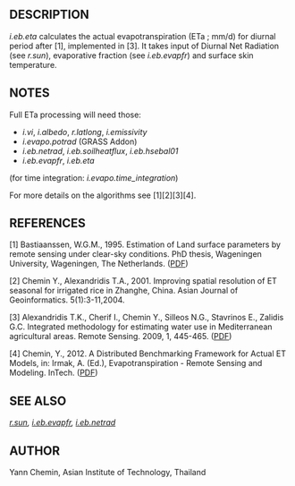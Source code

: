 ## DESCRIPTION

*i.eb.eta* calculates the actual evapotranspiration (ETa ; mm/d) for
diurnal period after \[1\], implemented in \[3\]. It takes input of
Diurnal Net Radiation (see *r.sun*), evaporative fraction (see
*i.eb.evapfr*) and surface skin temperature.

## NOTES

Full ETa processing will need those:

- *i.vi*, *i.albedo*, *r.latlong*, *i.emissivity*
- *i.evapo.potrad* (GRASS Addon)
- *i.eb.netrad*, *i.eb.soilheatflux*, *i.eb.hsebal01*
- *i.eb.evapfr*, *i.eb.eta*

(for time integration: *i.evapo.time_integration*)

For more details on the algorithms see \[1\]\[2\]\[3\]\[4\].

## REFERENCES

\[1\] Bastiaanssen, W.G.M., 1995. Estimation of Land surface parameters
by remote sensing under clear-sky conditions. PhD thesis, Wageningen
University, Wageningen, The Netherlands.
([PDF](https://edepot.wur.nl/206553))

\[2\] Chemin Y., Alexandridis T.A., 2001. Improving spatial resolution
of ET seasonal for irrigated rice in Zhanghe, China. Asian Journal of
Geoinformatics. 5(1):3-11,2004.

\[3\] Alexandridis T.K., Cherif I., Chemin Y., Silleos N.G., Stavrinos
E., Zalidis G.C. Integrated methodology for estimating water use in
Mediterranean agricultural areas. Remote Sensing. 2009, 1, 445-465.
([PDF](https://doi.org/10.3390/rs1030445))

\[4\] Chemin, Y., 2012. A Distributed Benchmarking Framework for Actual
ET Models, in: Irmak, A. (Ed.), Evapotranspiration - Remote Sensing and
Modeling. InTech. ([PDF](https://www.intechopen.com/chapters/26115))

## SEE ALSO

*[r.sun](r.sun.md), [i.eb.evapfr](i.eb.evapfr.md),
[i.eb.netrad](i.eb.netrad.md)*

## AUTHOR

Yann Chemin, Asian Institute of Technology, Thailand
